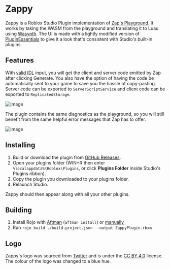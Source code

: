 # Zappy
Zappy is a Roblox Studio Plugin implementation of [Zap's Playground](https://zap.redblox.dev/playground.html). It works by taking the WASM from the playground and translating it to Luau using [Wasynth](https://github.com/Rerumu/Wasynth).
The UI is made with a lightly modified version of [PluginEssentials](https://github.com/mvyasu/PluginEssentials/) to give it a look that's consistent with Studio's built-in plugins.

## Features
With [valid IDL](https://zap.redblox.dev/intro/getting-started.html#writing-your-first-network-description) input, you will get the client and server code emitted by Zap after clicking Generate. You also have the option of having the code be automatically sent to your game to save you the hassle of copy-pasting. Server code can be exported to `ServerScriptService` and client code can be exported to `ReplicatedStorage`.

![image](https://github.com/Ultrasonic1209/Zappy/assets/44583181/ad7f45b9-0857-4a7c-8146-96c79e1046f5)

The plugin contains the same diagnostics as the playground, so you will still benefit from the same helpful error messages that Zap has to offer.

![image](https://github.com/Ultrasonic1209/Zappy/assets/44583181/9b77c372-3024-4b75-a4f7-ad33f26c93aa)

## Installing

1. Build or download the plugin from [GitHub Releases](https://github.com/Ultrasonic1209/Zappy/releases/latest).
2. Open your plugins folder (WIN+R then enter `%localappdata%\Roblox\Plugins`, or click **Plugins Folder** inside Studio's Plugins ribbon).
3. Copy the plugin you downloaded to your plugins folder.
4. Relaunch Studio.

Zappy should then appear along with all your other plugins.

## Building

1. Install Rojo with [Aftman](https://github.com/LPGhatguy/aftman) (`aftman install`) or [manually](https://rojo.space/docs/v7/getting-started/installation/)
2. Run `rojo build ./build.project.json --output ZappyPlugin.rbxm`

## Logo
Zappy's logo was sourced from [Twitter](https://github.com/twitter/twemoji/blob/master/assets/svg/26a1.svg) and is under the [CC BY 4.0](https://creativecommons.org/licenses/by/4.0/) license. The colour of the logo was changed to a blue hue.
